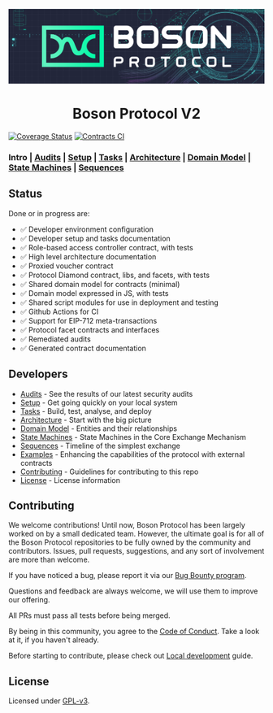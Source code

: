 [![banner](docs/images/banner.png)](https://bosonprotocol.io)

<h1 align="center">Boson Protocol V2</h1>

[![Coverage Status](https://coveralls.io/repos/github/bosonprotocol/boson-protocol-contracts/badge.svg)](https://coveralls.io/github/bosonprotocol/boson-protocol-contracts)
[![Contracts CI](https://github.com/bosonprotocol/boson-protocol-contracts/actions/workflows/ci.yaml/badge.svg)](https://github.com/bosonprotocol/boson-protocol-contracts/actions/workflows/ci.yaml)

### Intro | [Audits](docs/audits.md) | [Setup](docs/setup.md) | [Tasks](docs/tasks.md) | [Architecture](docs/architecture.md) | [Domain Model](docs/domain.md) | [State Machines](docs/state-machines.md) | [Sequences](docs/sequences.md)

## Status

Done or in progress are:

- ✅ Developer environment configuration
- ✅ Developer setup and tasks documentation
- ✅ Role-based access controller contract, with tests
- ✅ High level architecture documentation
- ✅ Proxied voucher contract
- ✅ Protocol Diamond contract, libs, and facets, with tests
- ✅ Shared domain model for contracts (minimal)
- ✅ Domain model expressed in JS, with tests
- ✅ Shared script modules for use in deployment and testing
- ✅ Github Actions for CI
- ✅ Support for EIP-712 meta-transactions
- ✅ Protocol facet contracts and interfaces
- ✅ Remediated audits
- ✅ Generated contract documentation

## Developers

- [Audits](docs/audits.md) - See the results of our latest security audits
- [Setup](docs/setup.md) - Get going quickly on your local system
- [Tasks](docs/tasks.md) - Build, test, analyse, and deploy
- [Architecture](docs/architecture.md) - Start with the big picture
- [Domain Model](docs/domain.md) - Entities and their relationships
- [State Machines](docs/state-machines.md) - State Machines in the Core Exchange Mechanism
- [Sequences](docs/sequences.md) - Timeline of the simplest exchange
- [Examples](docs/examples.md) - Enhancing the capabilities of the protocol with external contracts
- [Contributing](#contributing) - Guidelines for contributing to this repo
- [License](#license) - License information

## Contributing

We welcome contributions! Until now, Boson Protocol has been largely worked on by a small dedicated team. However, the ultimate goal is for all of the Boson Protocol repositories to be fully owned by the community and contributors. Issues, pull requests, suggestions, and any sort of involvement are more than welcome.

If you have noticed a bug, please report it via our [Bug Bounty program](https://immunefi.com/bounty/bosonprotocol/).

Questions and feedback are always welcome, we will use them to improve our offering.

All PRs must pass all tests before being merged.

By being in this community, you agree to the [Code of Conduct](/docs/code-of-conduct.md). Take a look at it, if you haven't already.

Before starting to contribute, please check out [Local development](/docs/local-development.md) guide.

## License

Licensed under [GPL-v3](LICENSE).
